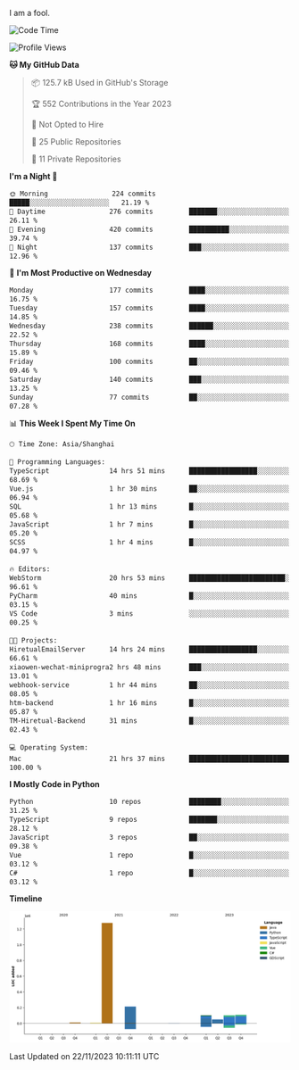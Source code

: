 I am a fool.

<!--START_SECTION:waka-->
![Code Time](http://img.shields.io/badge/Code%20Time-908%20hrs%2048%20mins-blue)

![Profile Views](http://img.shields.io/badge/Profile%20Views-26-blue)

**🐱 My GitHub Data** 

> 📦 125.7 kB Used in GitHub's Storage 
 > 
> 🏆 552 Contributions in the Year 2023
 > 
> 🚫 Not Opted to Hire
 > 
> 📜 25 Public Repositories 
 > 
> 🔑 11 Private Repositories 
 > 
**I'm a Night 🦉** 

```text
🌞 Morning                224 commits         █████░░░░░░░░░░░░░░░░░░░░   21.19 % 
🌆 Daytime                276 commits         ███████░░░░░░░░░░░░░░░░░░   26.11 % 
🌃 Evening                420 commits         ██████████░░░░░░░░░░░░░░░   39.74 % 
🌙 Night                  137 commits         ███░░░░░░░░░░░░░░░░░░░░░░   12.96 % 
```
📅 **I'm Most Productive on Wednesday** 

```text
Monday                   177 commits         ████░░░░░░░░░░░░░░░░░░░░░   16.75 % 
Tuesday                  157 commits         ████░░░░░░░░░░░░░░░░░░░░░   14.85 % 
Wednesday                238 commits         ██████░░░░░░░░░░░░░░░░░░░   22.52 % 
Thursday                 168 commits         ████░░░░░░░░░░░░░░░░░░░░░   15.89 % 
Friday                   100 commits         ██░░░░░░░░░░░░░░░░░░░░░░░   09.46 % 
Saturday                 140 commits         ███░░░░░░░░░░░░░░░░░░░░░░   13.25 % 
Sunday                   77 commits          ██░░░░░░░░░░░░░░░░░░░░░░░   07.28 % 
```


📊 **This Week I Spent My Time On** 

```text
🕑︎ Time Zone: Asia/Shanghai

💬 Programming Languages: 
TypeScript               14 hrs 51 mins      █████████████████░░░░░░░░   68.69 % 
Vue.js                   1 hr 30 mins        ██░░░░░░░░░░░░░░░░░░░░░░░   06.94 % 
SQL                      1 hr 13 mins        █░░░░░░░░░░░░░░░░░░░░░░░░   05.68 % 
JavaScript               1 hr 7 mins         █░░░░░░░░░░░░░░░░░░░░░░░░   05.20 % 
SCSS                     1 hr 4 mins         █░░░░░░░░░░░░░░░░░░░░░░░░   04.97 % 

🔥 Editors: 
WebStorm                 20 hrs 53 mins      ████████████████████████░   96.61 % 
PyCharm                  40 mins             █░░░░░░░░░░░░░░░░░░░░░░░░   03.15 % 
VS Code                  3 mins              ░░░░░░░░░░░░░░░░░░░░░░░░░   00.25 % 

🐱‍💻 Projects: 
HiretualEmailServer      14 hrs 24 mins      █████████████████░░░░░░░░   66.61 % 
xiaowen-wechat-miniprogra2 hrs 48 mins       ███░░░░░░░░░░░░░░░░░░░░░░   13.01 % 
webhook-service          1 hr 44 mins        ██░░░░░░░░░░░░░░░░░░░░░░░   08.05 % 
htm-backend              1 hr 16 mins        █░░░░░░░░░░░░░░░░░░░░░░░░   05.87 % 
TM-Hiretual-Backend      31 mins             █░░░░░░░░░░░░░░░░░░░░░░░░   02.43 % 

💻 Operating System: 
Mac                      21 hrs 37 mins      █████████████████████████   100.00 % 
```

**I Mostly Code in Python** 

```text
Python                   10 repos            ████████░░░░░░░░░░░░░░░░░   31.25 % 
TypeScript               9 repos             ███████░░░░░░░░░░░░░░░░░░   28.12 % 
JavaScript               3 repos             ██░░░░░░░░░░░░░░░░░░░░░░░   09.38 % 
Vue                      1 repo              █░░░░░░░░░░░░░░░░░░░░░░░░   03.12 % 
C#                       1 repo              █░░░░░░░░░░░░░░░░░░░░░░░░   03.12 % 
```



**Timeline**

![Lines of Code chart](https://raw.githubusercontent.com/VeejaLiu/VeejaLiu/master/assets/bar_graph.png)


 Last Updated on 22/11/2023 10:11:11 UTC
<!--END_SECTION:waka-->
